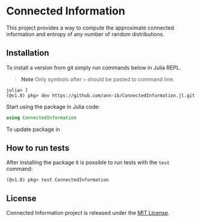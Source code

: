 # Connected Information 
This project provides a way to compute the approximate connected information and entropy of any number of random distributions.

## Installation
To install a version from git simply run commands below in Julia REPL.
> **Note**
> Only symbols after `>` should be pasted to command line.

```shell
julia> ]
(@v1.8) pkg> dev https://github.com/ann-ib/ConnectedInformation.jl.git
```

Start using the package in Julia code:
```julia
using ConnectedInformation
```

To update package in 

## How to run tests
After installing the package it is possible to run tests with the `test` command:
```shell
(@v1.8) pkg> test ConnectedInformation
```

## License
Connected Information project is released under the [MIT License](LICENSE.txt).

